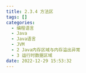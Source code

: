 ```yaml
---
title: 2.3.4 方法区
tags: []
categories:
  - 编程语言
  - Java
  - Java语言
  - JVM
  - 2 Java内存区域与内存溢出异常
  - 3 运行时数据区域
date: 2022-12-29 15:53:32
---
```

